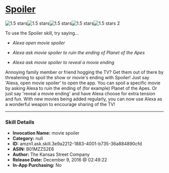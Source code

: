 # [Spoiler](http://alexa.amazon.com/#skills/amzn1.ask.skill.3e9a2212-1883-4001-b735-36a884890cfd)
![1.5 stars](../../images/ic_star_black_18dp_1x.png)![1.5 stars](../../images/ic_star_half_black_18dp_1x.png)![1.5 stars](../../images/ic_star_border_black_18dp_1x.png)![1.5 stars](../../images/ic_star_border_black_18dp_1x.png)![1.5 stars](../../images/ic_star_border_black_18dp_1x.png) 2

To use the Spoiler skill, try saying...

* *Alexa open movie spoiler*

* *Alexa ask movie spoiler to ruin the ending of Planet of the Apes*

* *Alexa ask movie spoiler to reveal a movie ending*

Annoying family member or friend hogging the TV? Get them out of there by threatening to spoil the show or movie's ending with Spoiler! Just say 'Alexa, open movie spoiler' to open the app. You can spoil a specific movie by asking Alexa to ruin the ending of (for example) Planet of the Apes. Or just say 'reveal a movie ending' and have Alexa choose for extra tension and fun. With new movies being added regularly, you can now use Alexa as a wonderful weapon to encourage sharing of the TV!

***

### Skill Details

* **Invocation Name:** movie spoiler
* **Category:** null
* **ID:** amzn1.ask.skill.3e9a2212-1883-4001-b735-36a884890cfd
* **ASIN:** B01MZZS2E6
* **Author:** The Kansas Street Company
* **Release Date:** December 9, 2016 @ 02:49:22
* **In-App Purchasing:** No
